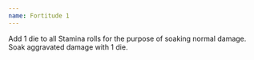 ```yaml
---
name: Fortitude 1
---
```


Add 1 die to all Stamina rolls for the purpose of soaking normal damage. Soak aggravated damage with 1 die.